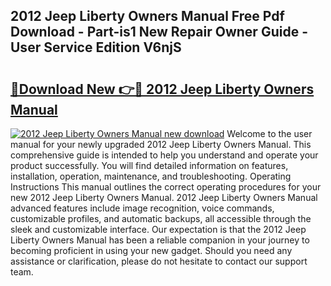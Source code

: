 ## 2012 Jeep Liberty Owners Manual Free Pdf Download - Part-is1 New Repair Owner Guide - User Service Edition V6njS

# <h2><a href="http://bc2760.oget.top/?id=2012+Jeep+Liberty+Owners+Manual">🔗Download New 👉🔴 2012 Jeep Liberty Owners Manual</a></h2>

[![2012 Jeep Liberty Owners Manual new download](https://i.imgur.com/5g1atiW.png)](http://bc2760.oget.top/?id=2012+Jeep+Liberty+Owners+Manual)
Welcome to the user manual for your newly upgraded 2012 Jeep Liberty Owners Manual. This comprehensive guide is intended to help you understand and operate your product successfully. You will find detailed information on features, installation, operation, maintenance, and troubleshooting. Operating Instructions This manual outlines the correct operating procedures for your new 2012 Jeep Liberty Owners Manual. 2012 Jeep Liberty Owners Manual advanced features include image recognition, voice commands, customizable profiles, and automatic backups, all accessible through the sleek and customizable interface. Our expectation is that the 2012 Jeep Liberty Owners Manual has been a reliable companion in your journey to becoming proficient in using your new gadget. Should you need any assistance or clarification, please do not hesitate to contact our support team.

